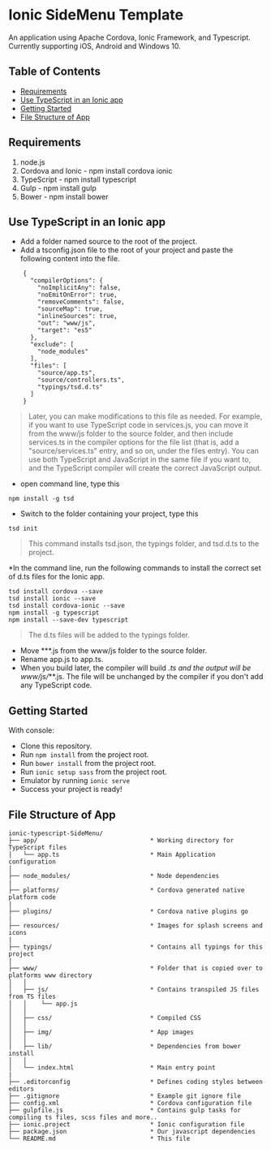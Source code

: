 # Ionic SideMenu Template

An application using Apache Cordova, Ionic Framework, and Typescript. Currently supporting iOS, Android and Windows 10.

## Table of Contents
 - [Requirements](#requirements)
 - [Use TypeScript in an Ionic app](#typescript-ionic)
 - [Getting Started](#getting-started)
 - [File Structure of App](#file-structure-of-app)


## Requirements
1. node.js
2. Cordova and Ionic - npm install cordova ionic
3. TypeScript - npm install typescript
4. Gulp - npm install gulp
5. Bower - npm install bower

## Use TypeScript in an Ionic app

* Add a folder named source to the root of the project.
* Add a tsconfig.json file to the root of your project and paste the following content into the file.
```
	{
	  "compilerOptions": {
		"noImplicitAny": false,
		"noEmitOnError": true,
		"removeComments": false,
		"sourceMap": true,
		"inlineSources": true,
		"out": "www/js",
		"target": "es5"
	  },
	  "exclude": [
		"node_modules"
	  ],
	  "files": [
		"source/app.ts",
		"source/controllers.ts",
		"typings/tsd.d.ts"
	  ]
	}
```
> Later, you can make modifications to this file as needed. For example, if you want to use TypeScript code in services.js, you can move it from the www/js folder to the source folder, and then include services.ts in the compiler options for the file list (that is, add a "source/services.ts" entry, and so on, under the files entry). You can use both TypeScript and JavaScript in the same file if you want to, and the TypeScript compiler will create the correct JavaScript output.

* open command line, type this
```
npm install -g tsd
```
* Switch to the folder containing your project, type this
```
tsd init
```
>This command installs tsd.json, the typings folder, and tsd.d.ts to the project.

*In the command line, run the following commands to install the correct set of d.ts files for the Ionic app.
```
tsd install cordova --save
tsd install ionic --save
tsd install cordova-ionic --save
npm install -g typescript
npm install --save-dev typescript
```
> The d.ts files will be added to the typings folder.
* Move ***.js from the www/js folder to the source folder.
* Rename app.js to app.ts.
* When you build later, the compiler will build *.ts and the output will be www/js/***.js. The file will be unchanged by the compiler if you don't add any TypeScript code.

## Getting Started

With console:
* Clone this repository.
* Run `npm install` from the project root.
* Run `bower install` from the project root.
* Run `ionic setup sass` from the project root.
* Emulator by running `ionic serve`
* Success your project is ready!

## File Structure of App

```
ionic-typescript-SideMenu/
├── app/                               * Working directory for TypeScript files
│   └── app.ts                         * Main Application configuration
│
├── node_modules/                      * Node dependencies
|
├── platforms/                         * Cordova generated native platform code
|
├── plugins/                           * Cordova native plugins go
|
├── resources/                         * Images for splash screens and icons
|
├── typings/                           * Contains all typings for this project
|
├── www/                               * Folder that is copied over to platforms www directory
│   │   
│   ├── js/                            * Contains transpiled JS files from TS files
│   │    └── app.js                 
│   │
│   ├── css/                           * Compiled CSS
│   │
│   ├── img/                           * App images
│   │
│   ├── lib/                           * Dependencies from bower install 
│   │
│   └── index.html                     * Main entry point
|
├── .editorconfig                      * Defines coding styles between editors
├── .gitignore                         * Example git ignore file
├── config.xml                         * Cordova configuration file
├── gulpfile.js                        * Contains gulp tasks for compiling ts files, scss files and more..
├── ionic.project                      * Ionic configuration file
├── package.json                       * Our javascript dependencies   
└── README.md                          * This file
```

